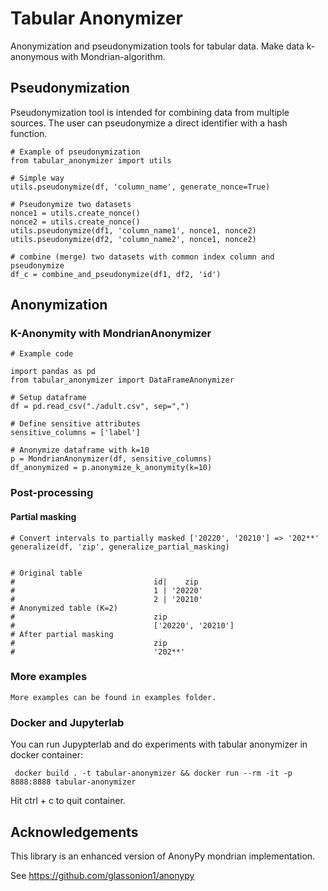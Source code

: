 # Tabular Anonymizer

Anonymization and pseudonymization tools for tabular data. Make data k-anonymous with Mondrian-algorithm.

## Pseudonymization

Pseudonymization tool is intended for combining data from multiple sources. The user can pseudonymize a direct identifier with a hash function.

    # Example of pseudonymization
    from tabular_anonymizer import utils
    
    # Simple way
    utils.pseudonymize(df, 'column_name', generate_nonce=True)

    # Pseudonymize two datasets
    nonce1 = utils.create_nonce()
    nonce2 = utils.create_nonce()
    utils.pseudonymize(df1, 'column_name1', nonce1, nonce2)
    utils.pseudonymize(df2, 'column_name2', nonce1, nonce2)

    # combine (merge) two datasets with common index column and pseudonymize
    df_c = combine_and_pseudonymize(df1, df2, 'id')        

## Anonymization

### K-Anonymity with MondrianAnonymizer

    # Example code

    import pandas as pd
    from tabular_anonymizer import DataFrameAnonymizer

    # Setup dataframe
    df = pd.read_csv("./adult.csv", sep=",")
    
    # Define sensitive attributes
    sensitive_columns = ['label']

    # Anonymize dataframe with k=10
    p = MondrianAnonymizer(df, sensitive_columns)
    df_anonymized = p.anonymize_k_anonymity(k=10)

### Post-processing

#### Partial masking

    # Convert intervals to partially masked ['20220', '20210'] => '202**'
    generalize(df, 'zip', generalize_partial_masking)


    # Original table
    #                               id|    zip
    #                               1 | '20220'
    #                               2 | '20210'
    # Anonymized table (K=2)
    #                               zip
    #                               ['20220', '20210']
    # After partial masking
    #                               zip
    #                               '202**'




### More examples

    More examples can be found in examples folder.

### Docker and Jupyterlab

You can run Jupypterlab and do experiments with tabular anonymizer in docker container:

     docker build . -t tabular-anonymizer && docker run --rm -it -p 8888:8888 tabular-anonymizer  

Hit ctrl + c to quit container.

## Acknowledgements

This library is an enhanced version of AnonyPy mondrian implementation. 

See https://github.com/glassonion1/anonypy

